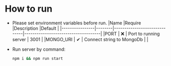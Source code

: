 # How to run

- Please set environment variables before run.
  |Name            |Require |Description                   |Default                              |
  |----------------|--------|------------------------------|-------------------------------------|
  |PORT            | ❌     | Port to running server       | 3001                                |
  |MONGO_URI       | ✔      | Connect string to MongoDb    |                                     |
  
- Run server by command:
  ```bash
  npm i && npm run start
  ```

